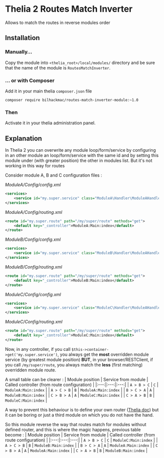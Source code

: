 # Thelia 2 Routes Match Inverter

Allows to match the routes in reverse modules order

## Installation

### Manually…

Copy the module into `<thelia_root>/local/modules/` directory and be sure that the name of the module is `RoutesMatchInverter`.

### … or with Composer

Add it in your main thelia `composer.json` file

```
composer require bilhackmac/routes-match-inverter-module:~1.0
```
### Then

Activate it in your thelia administration panel.

## Explanation

In Thelia 2 you can overwrite any module loop/form/service by configuring in an other module an loop/form/service with the same id and by setting this module under (with greater position) the other in modules list. But it's not working in this way for routes

Consider module A, B and C configuration files :

_ModuleA/Config/config.xml_

```xml
<services>
    <service id="my.super.service" class="ModuleA\Handler\ModuleAHandler" />
</services>
```
_ModuleA/Config/routing.xml_

```xml
<route id="my.super.route" path="/my/super/route" methods="get">
    <default key="_controller">ModuleA:Main:index</default>
</route>
```

_ModuleB/Config/config.xml_

```xml
<services>
    <service id="my.super.service" class="ModuleB\Handler\ModuleAHandler" />
</services>
```
_ModuleB/Config/routing.xml_

```xml
<route id="my.super.route" path="/my/super/route" methods="get">
    <default key="_controller">ModuleB:Main:index</default>
</route>
```

_ModuleC/Config/config.xml_

```xml
<services>
    <service id="my.super.service" class="ModuleC\Handler\ModuleAHandler" />
</services>
```
_ModuleC/Config/routing.xml_

```xml
<route id="my.super.route" path="/my/super/route" methods="get">
    <default key="_controller">ModuleC:Main:index</default>
</route>
```

Now, in any controller, if you call `$this->container->get('my.super.service')`, you always get the **most** overridden module service (by greatest module position) **BUT**, in your browser/RESTClient, if you call `/my/super/route`, you always match the **less** (first matching) overridden module route.

A small table can be clearer :
| Module position | Service from module | Called controller (from route configuration) |
|:---:|:---:|:---:|
| `A > B > C` | `C` | `ModuleA:Main:index` |
| `A > C > B` | `B` | `ModuleA:Main:index` |
| `B > C > A` | `A` | `ModuleB:Main:index` |
| `C > B > A` | `A` | `ModuleC:Main:index` |
| `C > A > B` | `B` | `ModuleC:Main:index` |

A way to prevent this behaviour is to define your own router ([Thelia doc](http://doc.thelia.net/en/documentation/modules/routing.html#custom-routing)) but it can be boring or just a third module on which you do not have the hand.

So this module reverse the way that routes match for modules without defined router, and this is where the magic happens, previous table become :
| Module position | Service from module | Called controller (from route configuration) |
|:---:|:---:|:---:|
| `A > B > C` | `C` | `ModuleC:Main:index` |
| `A > C > B` | `B` | `ModuleB:Main:index` |
| `B > C > A` | `A` | `ModuleA:Main:index` |
| `C > B > A` | `A` | `ModuleA:Main:index` |
| `C > A > B` | `B` | `ModuleB:Main:index` |
